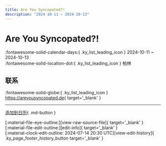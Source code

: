 ```yaml
---
title: Are You Syncopated?!
description: "2024-10-11 ~ 2024-10-13"
---
```


# Are You Syncopated?! 

:fontawesome-solid-calendar-days:{ .ky_list_leading_icon } 2024-10-11 ~ 2024-10-13  
:fontawesome-solid-location-dot:{ .ky_list_leading_icon } 柏林  

## 联系

:fontawesome-solid-globe:{ .ky_list_leading_icon } <https://areyousyncopated.de>{ target='_blank' }  

---

[添加到日历](https://swing.news/ics/zh-Hans/2024/de/are-you-syncopated-2024.ics){ .md-button }

<div class="ky_page_footer" markdown>
<div class="ky_page_footer_trailing" markdown="span">
[:material-file-eye-outline:][view-raw-source-file]{ target='_blank' }
[:material-file-edit-outline:][edit-info]{ target='_blank' }
</div>
<div class="ky_page_footer_leading" markdown="span">
[:material-clock-edit-outline: 2024-07-14 20:30 UTC][view-edit-history]{ .ky_page_footer_history_button target='_blank' }
</div>
</div>

[view-raw-source-file]: https://github.com/swingdance/events/blob/main/2024/de/are-you-syncopated-2024.json "查看原始源文件"
[edit-info]: https://github.com/swingdance/events/issues/new?assignees=&labels=update+event&projects=&template=03-update_entity.yml&title=%5B2024%2Fde%5D%20Are%20You%20Syncopated%3F%21&region=de&year=2024&id=are-you-syncopated-2024&name=Are%20You%20Syncopated%3F%21&org_id= "编辑信息"

[view-edit-history]: https://github.com/swingdance/events/commits/main/2024/de/are-you-syncopated-2024.json "查看编辑历史"

